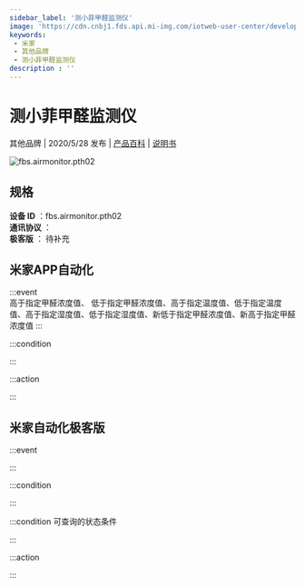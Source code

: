 ```yaml
---
sidebar_label: '测小菲甲醛监测仪'
image: 'https://cdn.cnbj1.fds.api.mi-img.com/iotweb-user-center/developer_1679047654219Y81IjSLR.png?GalaxyAccessKeyId=AKVGLQWBOVIRQ3XLEW&Expires=9223372036854775807&Signature=TQ/iWRC0rgpW+Hm0EFAC80N6JXM='
keywords: 
 - 米家
 - 其他品牌
 - 测小菲甲醛监测仪
description : ''
---
```

# 测小菲甲醛监测仪

其他品牌 | 2020/5/28 发布 | [产品百科](https://home.mi.com/webapp/content/baike/product/index.html?model=fbs.airmonitor.pth02/) | [说明书](https://home.mi.com/views/introduction.html?model=fbs.airmonitor.pth02&region=cn)

![fbs.airmonitor.pth02](https://cdn.cnbj1.fds.api.mi-img.com/iotweb-user-center/developer_1679047654219Y81IjSLR.png?GalaxyAccessKeyId=AKVGLQWBOVIRQ3XLEW&Expires=9223372036854775807&Signature=TQ/iWRC0rgpW+Hm0EFAC80N6JXM=)

## 规格  
> 
**设备 ID** ：fbs.airmonitor.pth02  
**通讯协议** ：  
**极客版**  ： 待补充 


## 米家APP自动化  

:::event  
高于指定甲醛浓度值、 低于指定甲醛浓度值、高于指定温度值、低于指定温度值、高于指定湿度值、低于指定湿度值、新低于指定甲醛浓度值、新高于指定甲醛浓度值
:::

:::condition  

:::

:::action   

:::

## 米家自动化极客版  

:::event  

:::

:::condition  

:::

:::condition 可查询的状态条件  

:::

:::action  

:::

        
